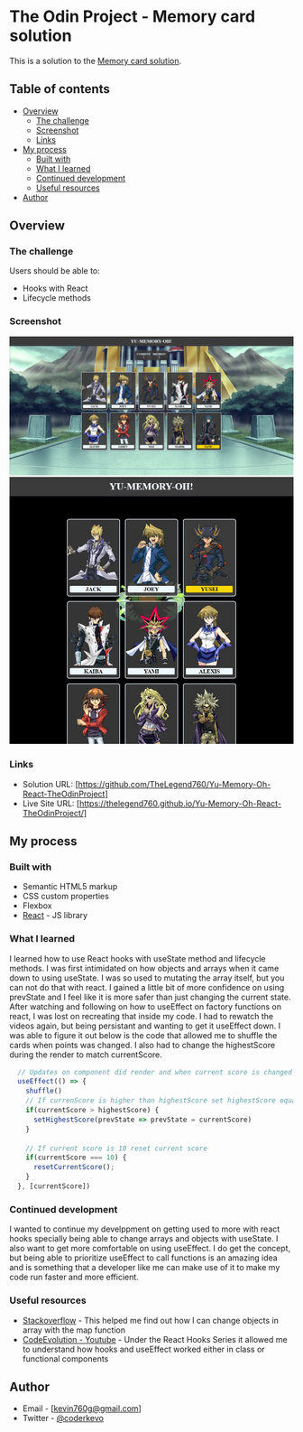 # The Odin Project - Memory card solution

This is a solution to the [Memory card solution](https://www.theodinproject.com/lessons/node-path-javascript-memory-card). 

## Table of contents

- [Overview](#overview)
  - [The challenge](#the-challenge)
  - [Screenshot](#screenshot)
  - [Links](#links)
- [My process](#my-process)
  - [Built with](#built-with)
  - [What I learned](#what-i-learned)
  - [Continued development](#continued-development)
  - [Useful resources](#useful-resources)
- [Author](#author)



## Overview

### The challenge

Users should be able to:

- Hooks with React
- Lifecycle methods

### Screenshot

![](./screenshots/desktop.jpg)
![](./screenshots/desktop2.jpg)


### Links

- Solution URL: [https://github.com/TheLegend760/Yu-Memory-Oh-React-TheOdinProject]
- Live Site URL: [https://thelegend760.github.io/Yu-Memory-Oh-React-TheOdinProject/]

## My process

### Built with

- Semantic HTML5 markup
- CSS custom properties
- Flexbox
- [React](https://reactjs.org/) - JS library


### What I learned

I learned how to use React hooks with useState method and lifecycle methods. I was first intimidated on how objects and arrays when it came down to using useState. I was so used to mutating the array itself, but you can not do that with react. I gained a little bit of more confidence on using prevState and I feel like it is more safer than just changing the current state. After watching and following on how to useEffect on factory functions on react, I was lost on recreating that inside my code. I had to rewatch the videos again, but being persistant and wanting to get it useEffect down. I was able to figure it out below is the code that allowed me to shuffle the cards when points was changed. I also had to change the highestScore during the render to match currentScore.




```js
  // Updates on component did render and when current score is changed to shuffle
  useEffect(() => {
    shuffle()
    // If currenScore is higher than highestScore set highestScore equal to currentScore
    if(currentScore > highestScore) {
      setHighestScore(prevState => prevState = currentScore)
    }

    // If current score is 10 reset current score
    if(currentScore === 10) {
      resetCurrentScore();
    }
  }, [currentScore])
```



### Continued development

I wanted to continue my develppment on getting used to more with react hooks specially being able to change arrays and objects with useState. I also want to get more comfortable on using useEffect. I do get the concept, but being able to prioritize useEffect to call functions is an amazing idea and is something that a developer like me can make use of it to make my code run faster and more efficient. 


### Useful resources

- [Stackoverflow](https://www.stackoverflow.com) - This helped me find out how I can change objects in array with the map function
- [CodeEvolution - Youtube](https://www.youtube.com/playlist?list=PLC3y8-rFHvwgg3vaYJgHGnModB54rxOk3) - Under the React Hooks Series it allowed me to understand how hooks and useEffect worked either in class or functional components



## Author

- Email - [kevin760g@gmail.com]
- Twitter - [@coderkevo](https://www.twitter.com/coderkevo)


